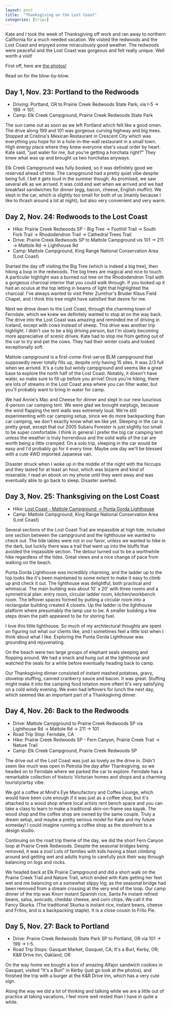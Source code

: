 ```yaml
---
layout: post
title:  "Thanksgiving on the Lost Coast"
categories: [trips]
---
```


Kate and I took the week of Thanksgiving off work and ran away to northern California for a much needed vacation. We visited the redwoods and the Lost Coast and enjoyed some miraculously good weather. The redwoods were peaceful and the Lost Coast was gorgeous and felt really unique. Well worth a visit!

First off, here are [the photos!](https://photos.app.goo.gl/AxJ6kLMi9nJyPxo67)

Read on for the blow-by-blow.

<!--more-->

## Day 1, Nov. 23: Portland to the Redwoods

- Driving: Portland, OR to Prairie Creek Redwoods State Park, via I-5 -> 199 -> 101.
- Camp: Elk Creek Campground, Prairie Creek Redwoods State Park

The sun came out as soon as we left Portland which felt like a good omen. The drive along 199 and 101 was gorgeous curving highway and big trees. Stopped at Cristina's Mexican Restaurant in Crescent City which was everything you hope for in a hole-in-the-wall restaurant in a small town. High energy place where they knew everyone else's usual order by heart. Kate said, "just water for me, but you're getting a horchata right?" They knew what was up and brought us two horchatas anyways.

Elk Creek Campground was fully booked, so it was definitely good we reserved ahead of time. The campground had a pretty quiet vibe despite being full. I bet it gets loud in the summer though. As promised, we saw several elk as we arrived. It was cold and wet when we arrived and we had breakfast sandwiches for dinner (egg, bacon, cheese, English muffin). We slept in the car, which is slightly too small for both of us (mainly because I like to thrash around a lot at night), but also very convenient and very warm.

## Day 2, Nov. 24: Redwoods to the Lost Coast

- Hike: Prairie Creek Redwoods SP - Big Tree -> Foothill Trail -> South Fork Trail -> Rhododendron Trail -> Cathedral Trees Trail
- Drive: Prairie Creek Redwoods SP to Mattole Campground vis 101 -> 211 -> Mattole Rd -> Lighthouse Rd
- Camp: Mattole Campground, King Range National Conservation Area (Lost Coast)

Started the day off visiting the Big Tree (which is indeed a big tree), then hiking a loop in the redwoods. The big trees are magical and nice to touch. A particular highlight was a burned out tree on the Rhododendron Trail with a gorgeous charcoal interior that you could walk through. If you looked up it had an oculus at the top letting in beams of light that highlighted the charcoal. I've always wanted to visit Peter Zumthor's Bruder Klaus Field Chapel, and I think this tree might have satisfied that desire for me.

Next we drove down to the Lost Coast, through the charming town of Ferndale, which we knew we definitely wanted to stop at on the way back. The drive into the Lost Coast was amazing and reminded me of driving in Iceland, except with cows instead of sheep. This drive was another trip highlight. I didn't use to be a big driving person, but I'm slowly becoming more appreciative of scenic drives. Kate had to stop me from getting out of the car to try and pet the cows. They had their winter coats and looked exceptionally soft.

Mattole campground is a first-come-first-serve BLM campground that supposedly never totally fills up, despite only having 15 sites. It was 2/3 full when we arrived. It's a cute but windy campground and seems like a great base to explore the north half of the Lost Coast. Notably, it doesn't have water, so make sure to fill up before you arrive! Once you're hiking, there are lots of streams in the Lost Coast area where you can filter water, but you'll probably want to bring in water for camp.

We had Annie's Mac and Cheese for dinner and slept in our new luxurious 4-person car camping tent. We were glad we brought earplugs, because the wind flapping the tent walls was extremely loud. We're still experimenting with car camping setup, since we do more backpacking than car camping, we don't exactly know what we like yet. Sleeping in the car is pretty great, except that our 2005 Subaru Forester is just slightly too small to be super comfortable. I think in general I prefer the big car camping tent unless the weather is truly horrendous and the solid walls of the car are worth being a little cramped. On a solo trip, sleeping in the car would be easy and I'd probably go for it every time. Maybe one day we'll be blessed with a cute 4WD imported Japanese van.

Disaster struck when I woke up in the middle of the night with the hiccups and they lasted for at least an hour, which was bizarre and kind of miserable. I read an ebook on my phone until they went away and was eventually able to go back to sleep. Disaster averted.

## Day 3, Nov. 25: Thanksgiving on the Lost Coast

- Hike: [Lost Coast - Mattole Campground -> Punta Gorda Lighthouse](https://caltopo.com/m/PSRPS)
- Camp: Mattole Campground, King Range National Conservation Area (Lost Coast)

Several sections of the Lost Coast Trail are impassible at high tide, included one section between the campground and the lighthouse we wanted to check out. The tide tables were not in our favor, unless we wanted to hike in the dark, but luckily there was a trail that went up into the bluffs that avoided the impassible section. The detour turned out to be a worthwhile hike regardless of the tides. Great views and a nice change of pace from walking on the beach.

Punta Gorda Lighthouse was incredibly charming, and the ladder up to the top looks like it's been maintained to some extent to make it easy to climb up and check it out. The lighthouse was delightful, both practical and whimsical. The main building was about 10' x 20' with three rooms and a symmetrical plan: entry room, circular ladder room, kitchen/workbench room. The leftover spaces formed by putting a circular room into a rectangular building created 4 closets. Up the ladder is the lighthouse platform where presumably the lamp use to be. A smaller building a few steps down the path appeared to be for storing fuel. 

I love this little lighthouse. So much of my architectural thoughts are spent on figuring out what our clients like, and I sometimes feel a little lost when I think about what I like. Exploring the Punta Gorda Lighthouse was grounding and rejuvenating.

On the beach were two large groups of elephant seals sleeping and flopping around. We had a snack and hung out at the lighthouse and watched the seals for a while before eventually heading back to camp.

Our Thanksgiving dinner consisted of instant mashed potatoes, gravy, stovetop stuffing, canned cranberry sauce and bacon. It was great. Stuffing might make it into the camping food rotation more often! It's very satisfying on a cold windy evening. We even had leftovers for lunch the next day, which seemed like an important part of a Thanksgiving dinner.

## Day 4, Nov. 26: Back to the Redwoods

- Drive: Mattole Campground to Prairie Creek Redwoods SP via    Lighthouse Rd -> Mattole Rd -> 211 -> 101
- Road Trip Stop: Ferndale, CA
- Hike: Prairie Creek Redwoods SP - Fern Canyon, Prairie Creek Trail -> Nature Trail
- Camp: Elk Creek Campground, Prairie Creek Redwoods SP

The drive out of the Lost Coast was just as lovely as the drive in. Didn't seem like much was open in Petrolia the day after Thanksgiving, so we headed on to Ferndale where we parked the car to explore. Ferndale has a remarkable collection of historic Victorian homes and shops and a charming touristy/artsy vibe.

We got a coffee at Mind's Eye Manufactory and Coffee Lounge, which would have been cute enough if it was just as a coffee shop, but it's attached to a wood shop where local artists rent bench space and you can take a class to learn to make a traditional skin-on-frame sea kayak. The wood shop and the coffee shop are owned by the same couple. Truly a dream setup, and maybe a pretty serious model for Kate and my future someday! I could imagine running a coffee shop as the storefront to a design studio.

Continuing on the road trip theme of the day, we did the short Fern Canyon loop at Prairie Creek Redwoods. Despite the seasonal bridges being removed, it was a zoo! Lots of families with kids having a blast climbing around and getting wet and adults trying to carefully pick their way through balancing on logs and rocks.

We headed back at Elk Prairie Campground and did a short walk on the Prairie Creek Trail and Nature Trail, which ended with Kate getting her feet wet and me balancing on a somewhat slippy log, as the seasonal bridge had been removed from a stream crossing at the very end of the loop. Our camp dinner of the trip was Knorr instant Spanish rice, Santa Fe instant refried beans, salsa, avocado, cheddar cheese, and corn chips. We call it the Fancy Skurka. (The traditional Skurka is instant rice, instant beans, cheese and Fritos, and is a backpacking staple). It is a close cousin to Frito Pie.

## Day 5, Nov. 27: Back to Portland

- Drive: Prairie Creek Redwoods State Park SP to Portland, OR via 101 -> 199 -> I-5.
- Road Trip Stops: Gasquet Market, Gasquet, CA; It's a Burl, Kerby, OR; K&R Drive Inn, Oakland, OR

On the way home we bought a box of amazing Alfajor sandwich cookies in Gasquet, visited "It's a Burl" in Kerby (just go look at the photos), and finished the trip with a burger at the K&R Drive Inn, which has a very cute sign.

Along the way we did a lot of thinking and talking while we are a little out of practice at taking vacations, I feel more well rested than I have in quite a while.